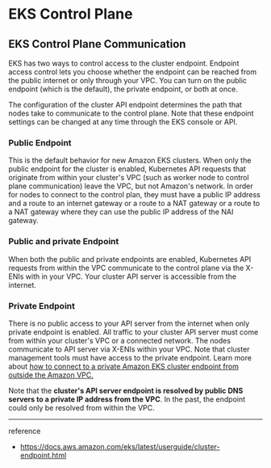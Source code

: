 # EKS Control Plane

## EKS Control Plane Communication

EKS has two ways to control access to the cluster endpoint. Endpoint access control lets you choose whether the endpoint can be reached from the public internet or only through your VPC. You can turn on the public endpoint (which is the default), the private endpoint, or both at once.

The configuration of the cluster API endpoint determines the path that nodes take to communicate to the control plane. Note that these endpoint settings can be changed at any time through the EKS console or API.

### Public Endpoint

This is the default behavior for new Amazon EKS clusters. When only the public endpoint for the cluster is enabled, Kubernetes API requests that originate from within your cluster's VPC (such as worker node to control plane communication) leave the VPC, but not Amazon's network. In order for nodes to connect to the control plan, they must have a public IP address and a route to an internet gateway or a route to a NAT gateway or a route to a NAT gateway where they can use the public IP address of the NAI gateway.

### Public and private Endpoint

When both the public and private endpoints are enabled, Kubernetes API requests from within the VPC communicate to the control plane via the X-ENIs with in your VPC. Your cluster API server is accessible from the internet.

### Private Endpoint

There is no public access to your API server from the internet when only private endpoint is enabled. All traffic to your cluster API server must come from within your cluster's VPC or a connected network. The nodes communicate to API server via X-ENIs within your VPC. Note that cluster management tools must have access to the private endpoint. Learn more about [how to connect to a private Amazon EKS cluster endpoint from outside the Amazon VPC.](https://aws.amazon.com/premiumsupport/knowledge-center/eks-private-cluster-endpoint-vpc/)

Note that the **cluster's API server endpoint is resolved by public DNS servers to a private IP address from the VPC**. In the past, the endpoint could only be resolved from within the VPC.

---
reference
- https://docs.aws.amazon.com/eks/latest/userguide/cluster-endpoint.html